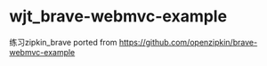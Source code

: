 # wjt_brave-webmvc-example
练习zipkin_brave
ported from https://github.com/openzipkin/brave-webmvc-example 


